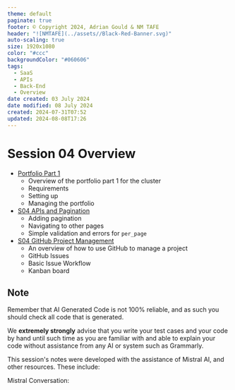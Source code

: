 ```yaml
---
theme: default
paginate: true
footer: © Copyright 2024, Adrian Gould & NM TAFE
header: "![NMTAFE](../assets//Black-Red-Banner.svg)"
auto-scaling: true
size: 1920x1080
color: "#ccc"
backgroundColor: "#060606"
tags:
  - SaaS
  - APIs
  - Back-End
  - Overview
date created: 03 July 2024
date modified: 08 July 2024
created: 2024-07-31T07:52
updated: 2024-08-08T17:26
---
```


# Session 04 Overview

- [Portfolio Part 1](./S04-Portfolio-Work.md)
	- Overview of the portfolio part 1 for the cluster
	- Requirements
	- Setting up
	- Managing the portfolio
- [S04 APIs and Pagination](S04-APIs-and-Pagination.md)
	- Adding pagination
	- Navigating to other pages
	- Simple validation and errors for `per_page`
- [S04 GitHub Project Management](S04-GitHub-Project-Management.md)
	- An overview of how to use GitHub to manage a project
	- GitHub Issues
	- Basic Issue Workflow
	- Kanban board


## Note

Remember that AI Generated Code is not 100% reliable, and as such you should check all code that is generated.

We **extremely strongly** advise that you write your test cases and your code by hand until such time as you are familiar with and able to explain your code without assistance from any AI or system such as Grammarly.

This session's notes were developed with the assistance of Mistral AI, and other resources. These include:

Mistral Conversation: 



